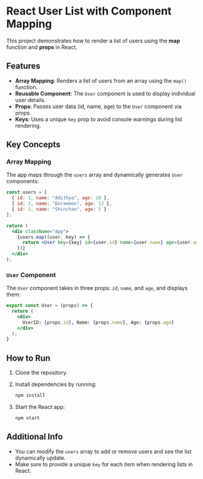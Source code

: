# React User List with Component Mapping

This project demonstrates how to render a list of users using the **map** function and **props** in React.

## Features

- **Array Mapping**: Renders a list of users from an array using the `map()` function.
- **Reusable Component**: The `User` component is used to display individual user details.
- **Props**: Passes user data (id, name, age) to the `User` component via props.
- **Keys**: Uses a unique `key` prop to avoid console warnings during list rendering.

## Key Concepts

### Array Mapping

The app maps through the `users` array and dynamically generates `User` components:

```jsx
const users = [
  { id: 1, name: "Adithya", age: 20 },
  { id: 2, name: "Doraemon", age: 12 },
  { id: 3, name: "Shinchan", age: 5 }
];

return (
  <div className="App">
    {users.map((user, key) => {
      return <User key={key} id={user.id} name={user.name} age={user.age} />
    })}
  </div>
);
```

### `User` Component

The `User` component takes in three props: `id`, `name`, and `age`, and displays them:

```jsx
export const User = (props) => {
  return (
    <div>
      UserID: {props.id}, Name: {props.name}, Age: {props.age}
    </div>
  );
}
```

## How to Run

1. Clone the repository.
2. Install dependencies by running:

   ```bash
   npm install
   ```

3. Start the React app:

   ```bash
   npm start
   ```

## Additional Info

- You can modify the `users` array to add or remove users and see the list dynamically update.
- Make sure to provide a unique `key` for each item when rendering lists in React.